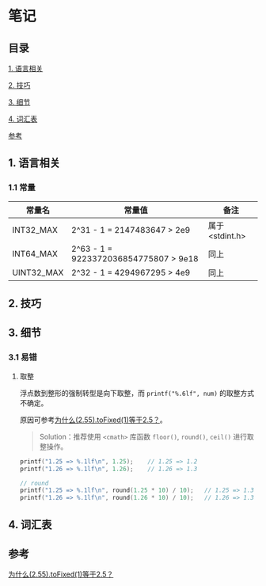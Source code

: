 # 笔记

## 目录

[1. 语言相关](#1-语言相关)

[2. 技巧](#2-技巧)

[3. 细节](#3-细节)

[4. 词汇表](#4-词汇表)

[参考](#参考)


## 1. 语言相关

### 1.1 常量

| 常量名 | 常量值 | 备注 |
| --- | --- | --- |
| INT32_MAX | 2^31 - 1 = 2147483647 > 2e9 | 属于 <stdint.h> |
| INT64_MAX | 2^63 - 1 = 9223372036854775807 > 9e18 | 同上 |
| UINT32_MAX | 2^32 - 1 = 4294967295 > 4e9 | 同上 |

## 2. 技巧

## 3. 细节

### 3.1 易错

1. 取整

    浮点数到整形的强制转型是向下取整，而 `printf("%.6lf", num)` 的取整方式不确定。
    
    
    原因可参考[为什么(2.55).toFixed(1)等于2.5？](https://www.cnblogs.com/zhangycun/p/7880580.html)。

    > Solution：推荐使用 `<cmath>` 库函数 `floor()`, `round()`, `ceil()` 进行取整操作。

    ```cpp
    printf("1.25 => %.1lf\n", 1.25);    // 1.25 => 1.2
    printf("1.26 => %.1lf\n", 1.26);    // 1.26 => 1.3

    // round
    printf("1.25 => %.1lf\n", round(1.25 * 10) / 10);   // 1.25 => 1.3
    printf("1.26 => %.1lf\n", round(1.26 * 10) / 10);   // 1.26 => 1.3
    ```

## 4. 词汇表

## 参考

[为什么(2.55).toFixed(1)等于2.5？](https://www.cnblogs.com/zhangycun/p/7880580.html)